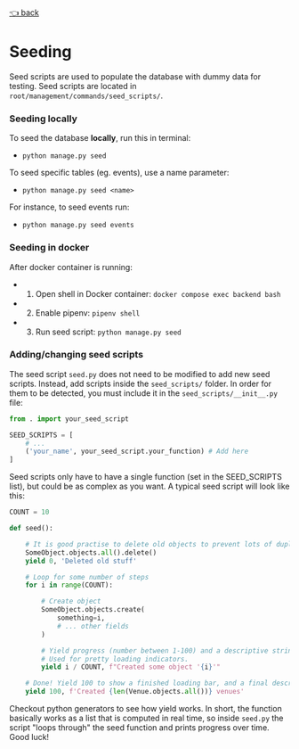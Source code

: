 [👈 back](/docs/technical/README.md)

# Seeding

Seed scripts are used to populate the database with dummy data for testing. Seed scripts are located in `root/management/commands/seed_scripts/`.

### Seeding locally

To seed the database **locally**, run this in terminal:

- `python manage.py seed`

To seed specific tables (eg. events), use a name parameter:

- `python manage.py seed <name>`

For instance, to seed events run:

- `python manage.py seed events`

### Seeding in docker 
<!-- 
`docker compose exec backend python -m pipenv run python manage.py seed`

I find this very long and messy, so I prefer to have a terminal window inside the docker container all the time: -->
After docker container is running:

- 1) Open shell in Docker container: `docker compose exec backend bash`
- 2) Enable pipenv: `pipenv shell` 
- 3) Run seed script: `python manage.py seed`


### Adding/changing seed scripts
The seed script `seed.py` does not need to be modified to add new seed scripts.
Instead, add scripts inside the `seed_scripts/` folder. In order for them to be detected, you must include it in the `seed_scripts/__init__.py` file:

```python
from . import your_seed_script

SEED_SCRIPTS = [
    # ... 
    ('your_name', your_seed_script.your_function) # Add here
]
```

Seed scripts only have to have a single function (set in the SEED_SCRIPTS list), but could be as complex as you want. A typical seed script will look like this:

```python
COUNT = 10

def seed():

    # It is good practise to delete old objects to prevent lots of duplicates
    SomeObject.objects.all().delete()
    yield 0, 'Deleted old stuff'

    # Loop for some number of steps
    for i in range(COUNT):

        # Create object
        SomeObject.objects.create(
            something=i,
            # ... other fields
        )

        # Yield progress (number between 1-100) and a descriptive string. 
        # Used for pretty loading indicators.
        yield i / COUNT, f"Created some object '{i}'"

    # Done! Yield 100 to show a finished loading bar, and a final description
    yield 100, f'Created {len(Venue.objects.all())} venues'
```

Checkout python generators to see how yield works. In short, the function basically works as a list that is computed in real time, so inside `seed.py` the script "loops through" the seed function and prints progress over time. Good luck!
